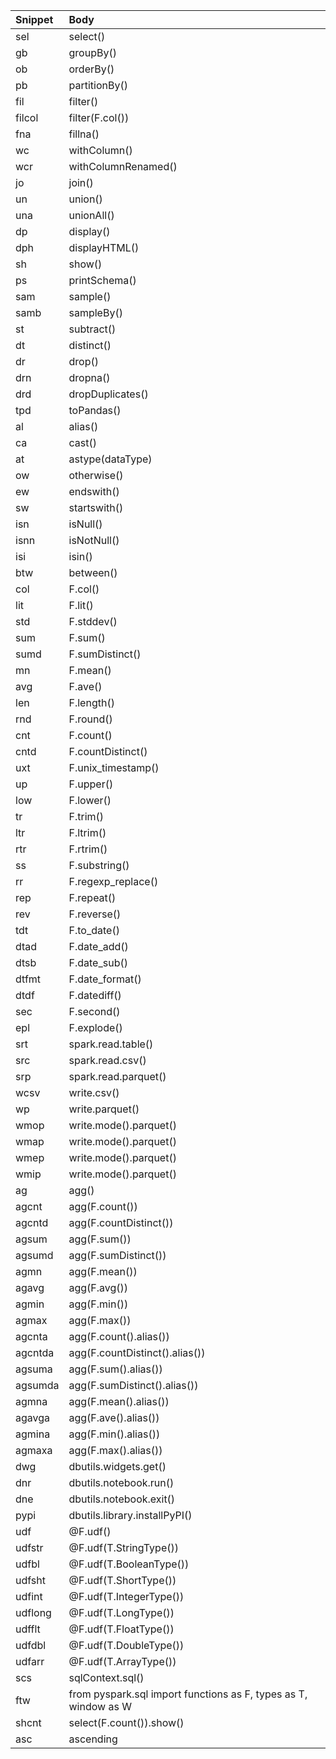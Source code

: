 |Snippet|Body|
|:-|:-|
|sel|select()|
|gb|groupBy()|
|ob|orderBy()|
|pb|partitionBy()|
|fil|filter()|
|filcol|filter(F.col())|
|fna|fillna()|
|wc|withColumn()|
|wcr|withColumnRenamed()|
|jo|join()|
|un|union()|
|una|unionAll()|
|dp|display()|
|dph|displayHTML()|
|sh|show()|
|ps|printSchema()|
|sam|sample()|
|samb|sampleBy()|
|st|subtract()|
|dt|distinct()|
|dr|drop()|
|drn|dropna()|
|drd|dropDuplicates()|
|tpd|toPandas()|
|al|alias()|
|ca|cast()|
|at|astype(dataType)|
|ow|otherwise()|
|ew|endswith()|
|sw|startswith()|
|isn|isNull()|
|isnn|isNotNull()|
|isi|isin()|
|btw|between()|
|col|F.col()|
|lit|F.lit()|
|std|F.stddev()|
|sum|F.sum()|
|sumd|F.sumDistinct()|
|mn|F.mean()|
|avg|F.ave()|
|len|F.length()|
|rnd|F.round()|
|cnt|F.count()|
|cntd|F.countDistinct()|
|uxt|F.unix_timestamp()|
|up|F.upper()|
|low|F.lower()|
|tr|F.trim()|
|ltr|F.ltrim()|
|rtr|F.rtrim()|
|ss|F.substring()|
|rr|F.regexp_replace()|
|rep|F.repeat()|
|rev|F.reverse()|
|tdt|F.to_date()|
|dtad|F.date_add()|
|dtsb|F.date_sub()|
|dtfmt|F.date_format()|
|dtdf|F.datediff()|
|sec|F.second()|
|epl|F.explode()|
|srt|spark.read.table()|
|src|spark.read.csv()|
|srp|spark.read.parquet()|
|wcsv|write.csv()|
|wp|write.parquet()|
|wmop|write.mode().parquet()|
|wmap|write.mode().parquet()|
|wmep|write.mode().parquet()|
|wmip|write.mode().parquet()|
|ag|agg()|
|agcnt|agg(F.count())|
|agcntd|agg(F.countDistinct())|
|agsum|agg(F.sum())|
|agsumd|agg(F.sumDistinct())|
|agmn|agg(F.mean())|
|agavg|agg(F.avg())|
|agmin|agg(F.min())|
|agmax|agg(F.max())|
|agcnta|agg(F.count().alias())|
|agcntda|agg(F.countDistinct().alias())|
|agsuma|agg(F.sum().alias())|
|agsumda|agg(F.sumDistinct().alias())|
|agmna|agg(F.mean().alias())|
|agavga|agg(F.ave().alias())|
|agmina|agg(F.min().alias())|
|agmaxa|agg(F.max().alias())|
|dwg|dbutils.widgets.get()|
|dnr|dbutils.notebook.run()|
|dne|dbutils.notebook.exit()|
|pypi|dbutils.library.installPyPI()|
|udf|@F.udf()|
|udfstr|@F.udf(T.StringType())|
|udfbl|@F.udf(T.BooleanType())|
|udfsht|@F.udf(T.ShortType())|
|udfint|@F.udf(T.IntegerType())|
|udflong|@F.udf(T.LongType())|
|udfflt|@F.udf(T.FloatType())|
|udfdbl|@F.udf(T.DoubleType())|
|udfarr|@F.udf(T.ArrayType())|
|scs|sqlContext.sql()|
|ftw|from pyspark.sql import functions as F, types as T, window as W|
|shcnt|select(F.count()).show()|
|asc|ascending|